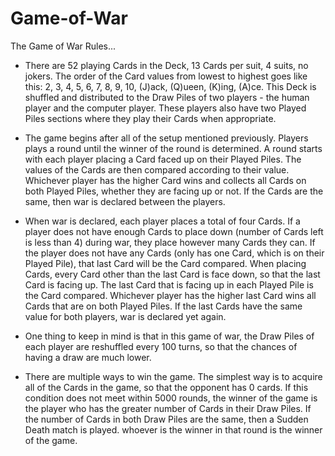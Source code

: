 # Game-of-War

The Game of War Rules...

* There are 52 playing Cards in the Deck, 13 Cards per suit, 4 suits, no jokers. The order of the Card values from lowest to highest goes like this: 2, 3, 4, 5, 6, 7, 8, 9, 10, (J)ack, (Q)ueen, (K)ing, (A)ce. This Deck is shuffled and distributed to the Draw Piles of two players - the human player and the computer player. These players also have two Played Piles sections where they play their Cards when appropriate.

* The game begins after all of the setup mentioned previously. Players plays a round until the winner of the round is determined. A round starts with each player placing a Card faced up on their Played Piles. The values of the Cards are then compared according to their value. Whichever player has the higher Card wins and collects all Cards on both Played Piles, whether they are facing up or not. If the Cards are the same, then war is declared between the players.

* When war is declared, each player places a total of four Cards. If a player does not have enough Cards to place down (number of Cards left is less than 4) during war, they place however many Cards they can. If the player does not have any Cards (only has one Card, which is on their Played Pile), that last Card will be the Card compared. When placing Cards, every Card other than the last Card is face down, so that the last Card is facing up. The last Card that is facing up in each Played Pile is the Card compared. Whichever player has the higher last Card wins all Cards that are on both Played Piles. If the last Cards have the same value for both players, war is declared yet again.

* One thing to keep in mind is that in this game of war, the Draw Piles of each player are reshuffled every 100 turns, so that the chances of having a draw are much lower.

* There are multiple ways to win the game. The simplest way is to acquire all of the Cards in the game, so that the opponent has 0 cards. If this condition does not meet within 5000 rounds, the winner of the game is the player who has the greater number of Cards in their Draw Piles. If the number of Cards in both Draw Piles are the same, then a Sudden Death match is played. whoever is the winner in that round is the winner of the game. 
